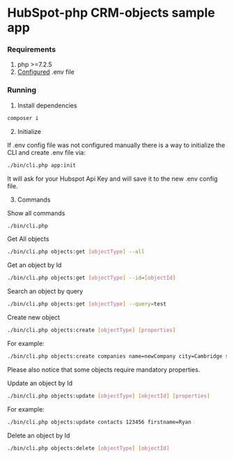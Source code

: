# HubSpot-php CRM-objects sample app

### Requirements

1. php >=7.2.5
2. [Configured](https://github.com/HubSpot/sample-apps-manage-crm-objects/blob/main/README.md#how-to-run-locally) .env file

### Running

1. Install dependencies

```bash
composer i
```

2. Initialize

If .env config file was not configured manually there is a way to initialize the CLI and create .env file via:

```bash
./bin/cli.php app:init 
```

It will ask for your Hubspot Api Key and will save it to the new .env config file.

3. Commands

Show all commands

```bash
./bin/cli.php
```
Get All objects

```bash
./bin/cli.php objects:get [objectType] --all
```

Get an object by Id

```bash
./bin/cli.php objects:get [objectType] --id=[objectId]
```

Search an object by query

```bash
./bin/cli.php objects:get [objectType] --query=test
```

Create new object

```bash
./bin/cli.php objects:create [objectType] [properties]
```

For example:
```bash
./bin/cli.php objects:create companies name=newCompany city=Cambridge state=Massachusetts
```

Please also notice that some objects require mandatory properties.

Update an object by Id

```bash
./bin/cli.php objects:update [objectType] [objectId] [properties]
```
For example:
```bash
./bin/cli.php objects:update contacts 123456 firstname=Ryan
```

Delete an object by Id

```bash
./bin/cli.php objects:delete [objectType] [objectId]
```
